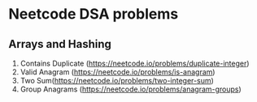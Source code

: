 # Neetcode DSA problems
## Arrays and Hashing
1. Contains Duplicate (https://neetcode.io/problems/duplicate-integer)
2. Valid Anagram (https://neetcode.io/problems/is-anagram)
3. Two Sum(https://neetcode.io/problems/two-integer-sum)
4. Group Anagrams (https://neetcode.io/problems/anagram-groups)